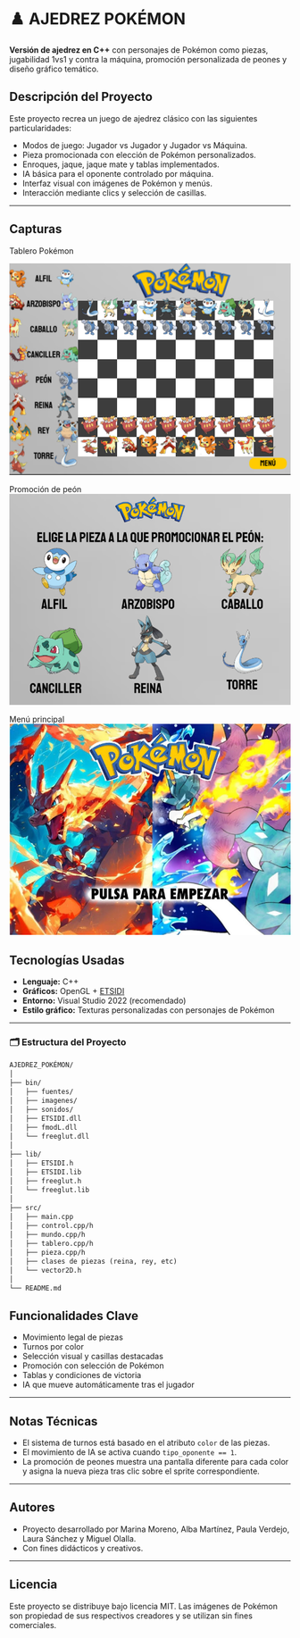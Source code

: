 # ♟️ AJEDREZ POKÉMON

**Versión de ajedrez en C++** con personajes de Pokémon como piezas, jugabilidad 1vs1 y contra la máquina, promoción personalizada de peones y diseño gráfico temático.

## Descripción del Proyecto

Este proyecto recrea un juego de ajedrez clásico con las siguientes particularidades:

- Modos de juego: Jugador vs Jugador y Jugador vs Máquina.
- Pieza promocionada con elección de Pokémon personalizados.
- Enroques, jaque, jaque mate y tablas implementados.
- IA básica para el oponente controlado por máquina.
- Interfaz visual con imágenes de Pokémon y menús.
- Interacción mediante clics y selección de casillas.

---

## Capturas

Tablero Pokémon

![Tablero](AJEDREZ/bin/imagenes/tablerocompletoajedrez.PNG)

Promoción de peón  
![Promoción](AJEDREZ/bin/imagenes/peonfinalazul.png)

Menú principal  
![Inicio](AJEDREZ/bin/imagenes/inicio.png)


##  Tecnologías Usadas

- **Lenguaje:** C++
- **Gráficos:** OpenGL + [ETSIDI](https://github.com/Etsidi/ETSIDI)
- **Entorno:** Visual Studio 2022 (recomendado)
- **Estilo gráfico:** Texturas personalizadas con personajes de Pokémon

---

### 🗂️ Estructura del Proyecto

```
AJEDREZ_POKÉMON/
│
├── bin/
│   ├── fuentes/
│   ├── imagenes/
│   ├── sonidos/
│   ├── ETSIDI.dll
│   ├── fmodL.dll
│   └── freeglut.dll
│
├── lib/
│   ├── ETSIDI.h
│   ├── ETSIDI.lib
│   ├── freeglut.h
│   └── freeglut.lib
│
├── src/
│   ├── main.cpp
│   ├── control.cpp/h
│   ├── mundo.cpp/h
│   ├── tablero.cpp/h
│   ├── pieza.cpp/h
│   ├── clases de piezas (reina, rey, etc)
│   └── vector2D.h
│
└── README.md
```


## Funcionalidades Clave

- Movimiento legal de piezas
- Turnos por color
- Selección visual y casillas destacadas
- Promoción con selección de Pokémon
- Tablas y condiciones de victoria
- IA que mueve automáticamente tras el jugador

---

##  Notas Técnicas

- El sistema de turnos está basado en el atributo `color` de las piezas.
- El movimiento de IA se activa cuando `tipo_oponente == 1`.
- La promoción de peones muestra una pantalla diferente para cada color y asigna la nueva pieza tras clic sobre el sprite correspondiente.

---

##  Autores

-  Proyecto desarrollado por Marina Moreno, Alba Martínez, Paula Verdejo, Laura Sánchez y Miguel Olalla.
- Con fines didácticos y creativos.

---

## Licencia

Este proyecto se distribuye bajo licencia MIT. Las imágenes de Pokémon son propiedad de sus respectivos creadores y se utilizan sin fines comerciales.


